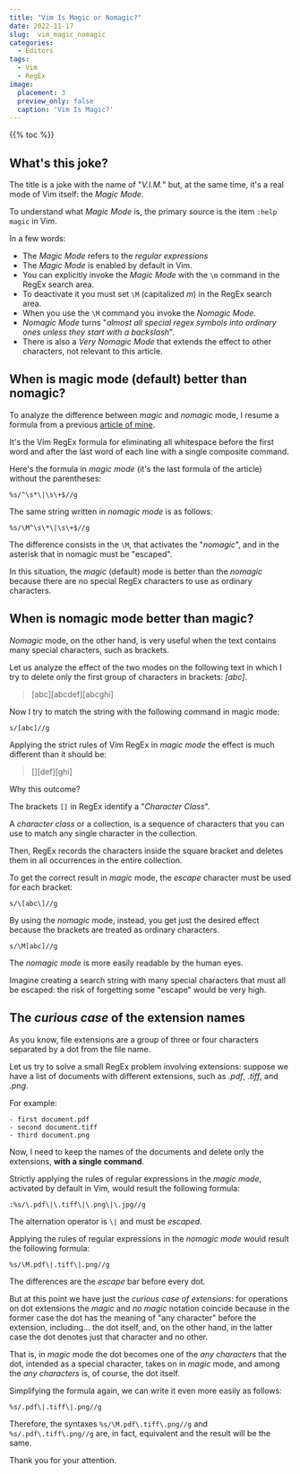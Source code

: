 ```yaml
---
title: "Vim Is Magic or Nomagic?"
date: 2022-11-17
slug:  vim_magic_nomagic
categories:
  - Editors
tags:
  - Vim
  - RegEx
image:
  placement: 3
  preview_only: false 
  caption: 'Vim Is Magic?'
---
```


{{% toc %}}

## What's this joke?

The title is a joke with the name of "*V.I.M.*" but, at the same time, it's  a real mode of Vim itself: the *Magic Mode*.

To understand what *Magic Mode* is, the primary source is the item `:help magic` in Vim.

In a few words:
- The *Magic Mode* refers to the *regular expressions*
- The *Magic Mode* is enabled by default in Vim.
- You can explicitly invoke the *Magic Mode* with the `\m` command in the RegEx search area.
- To deactivate it you must set `\M` (capitalized *m*) in the RegEx search area.
- When you use the `\M` command you invoke the *Nomagic Mode*.
- *Nomagic Mode* turns "*almost all special regex symbols into ordinary ones unless they start with a backslash*".
- There is also a *Very Nomagic Mode* that extends the effect to other characters,  not relevant to this article.

## When is magic mode (default) better than nomagic?

To analyze the difference between *magic* and *nomagic* mode, I resume a formula from a previous [article of mine](https://francopasut.netlify.app/post/vim_regex_white_spaces/).

It's the Vim RegEx formula for eliminating all whitespace before the first word and after the last word of each line with a single composite command.

Here's the formula in *magic mode* (it's the last formula of the article) without the parentheses:


```vim
%s/^\s*\|\s\+$//g
```

The same string written in *nomagic mode* is as follows:

```vim
%s/\M^\s\*\|\s\+$//g
```

The difference consists in the `\M`,  that activates the "*nomagic*",  and in the asterisk that in nomagic must be "escaped".

In this situation, the *magic* (default) mode is better than the *nomagic*  because there are no special RegEx characters to use as ordinary characters.

## When is nomagic mode better than magic?

*Nomagic* mode, on the other hand, is very useful when the text contains many special characters, such as brackets.

Let us analyze the effect of the two modes on the following text in which I try to delete only the first group of characters in brackets: *[abc]*.

>[abc][abcdef][abcghi]

Now I try to match the string with the following command in magic mode: 

```vim
s/[abc]//g
```

Applying the strict rules of Vim RegEx in *magic mode* the effect is much different than it should be:

>[][def][ghi]

Why this outcome?

The brackets `[]` in RegEx identify a "*Character Class*".

A *character class* or a collection, is a sequence of characters that you can use to match any single character in the collection.

Then, RegEx records the characters inside the square bracket and deletes them in all occurrences in the entire collection.

To get the correct result in *magic* mode, the *escape* character must be used for each bracket: 

```vim
s/\[abc\]//g
```

By using the *nomagic* mode, instead, you get just  the desired effect because the brackets are treated as ordinary characters.

```vim
s/\M[abc]//g
```
The *nomagic mode*  is more easily readable by the human eyes.

Imagine creating a search string with many special characters that must all be escaped: the risk of forgetting some "escape" would be very high.

## The *curious case* of the extension names

As you know, file extensions are a group of three or four characters separated by a dot from the file name.

Let us try to solve a small RegEx problem involving extensions: suppose we have a list of documents with different extensions, such as *.pdf*, *.tiff*, and *.png*. 

For example:

    - first document.pdf
    - second document.tiff
    - third document.png

Now,  I need to keep the names of the documents and delete only the extensions, **with a single command**.

Strictly applying the rules of regular expressions in the *magic mode*, activated by default in Vim, would result the following formula:

```vim
:%s/\.pdf\|\.tiff\|\.png\|\.jpg//g
```

The alternation operator is `\|` and must be *escaped*.

Applying the rules of regular expressions in the *nomagic mode* would result the following formula:

```vim
%s/\M.pdf\|.tiff\|.png//g

```

The differences are the *escape* bar before every dot.

But at this point we have just the *curious case of extensions*: for operations on dot extensions the *magic* and *no magic* notation coincide because in the former case the dot has the meaning of "any character" before the extension, including... the dot itself, and, on the other hand, in the latter case the dot denotes just that character and no other.

That is, in *magic* mode the dot becomes one of the *any characters* that the dot, intended as a special character, takes on in *magic* mode, and among the *any characters* is, of course, the dot itself.

Simplifying the formula again, we can write it even more easily as follows: 

```vim
%s/.pdf\|.tiff\|.png//g
```

Therefore,  the syntaxes `%s/\M.pdf\.tiff\.png//g` and `%s/.pdf\.tiff\.png//g` are, in fact, equivalent and the result will be the same.

Thank you for your attention.

